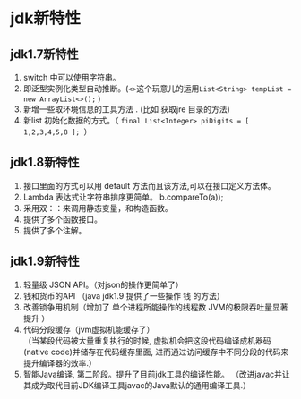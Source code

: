 # jdk新特性

## jdk1.7新特性
1. switch 中可以使用字符串。
2. 即泛型实例化类型自动推断。(`<>`这个玩意儿的运用`List<String> tempList = new ArrayList<>();` )
3. 新增一些取环境信息的工具方法 . (比如 获取jre  目录的方法)
4. 新list 初始化数据的方式。（ `final List<Integer> piDigits = [ 1,2,3,4,5,8 ]; `）

## jdk1.8新特性
1. 接口里面的方式可以用 default 方法而且该方法,可以在接口定义方法体。
2. Lambda 表达式让字符串排序更简单。 b.compareTo(a));
3. 采用双：：来调用静态变量，和构造函数。
4. 提供了多个函数接口。
5. 提供了多个注解。

## jdk1.9新特性
1. 轻量级 JSON API。（对json的操作更简单了）
2. 钱和货币的API （java  jdk1.9 提供了一些操作 钱 的方法）
3. 改善锁争用机制（增加了 单个进程所能操作的线程数  JVM的极限吞吐量显著提升 ）
4. 代码分段缓存（jvm虚拟机能缓存了）       
   （当某段代码被大量重复执行的时候, 虚拟机会把这段代码编译成机器码(native code)并储存在代码缓存里面, 进而通过访问缓存中不同分段的代码来提升编译器的效率.）
5. 智能Java编译, 第二阶段。提升了目前jdk工具的编译性能。
   （改进javac并让其成为取代目前JDK编译工具javac的Java默认的通用编译工具.）